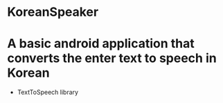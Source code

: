 # KoreanSpeaker
# A basic android application that converts the enter text to speech in Korean
- TextToSpeech library
